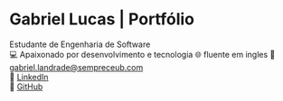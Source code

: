 # Gabriel Lucas | Portfólio

Estudante de Engenharia de Software  
💻 Apaixonado por desenvolvimento e tecnologia
 🌐 fluente em ingles
📧 [gabriel.landrade@sempreceub.com](mailto:gabriel.landrade@sempreceub.com)  
🔗 [LinkedIn](https://www.linkedin.com/in/gabriel-lucas-470929340/)  
📂 [GitHub](https://github.com/bieldiesil)


